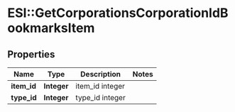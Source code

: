 # ESI::GetCorporationsCorporationIdBookmarksItem

## Properties
Name | Type | Description | Notes
------------ | ------------- | ------------- | -------------
**item_id** | **Integer** | item_id integer | 
**type_id** | **Integer** | type_id integer | 

